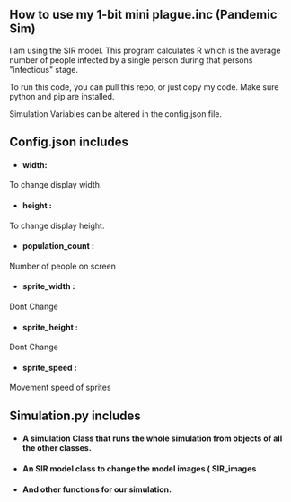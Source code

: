 ## How to use my 1-bit mini plague.inc (Pandemic Sim)

I am using the SIR model. This program calculates R which is the average number of people infected by a single person during that persons "infectious" stage.

To run this code, you can pull this repo, or just copy my code. Make sure python and pip are installed. 

Simulation Variables can be altered in the config.json file.

## Config.json includes
 * #### width:
 
 To change display width.
 
 * #### height : 
 
To change display height.

 * #### population_count :

Number of people on screen

 * #### sprite_width :  

Dont Change

 * #### sprite_height : 

Dont Change

 * #### sprite_speed : 

Movement speed of sprites


## Simulation.py includes
 * #### A simulation Class that runs the whole simulation from objects of all the other classes.
 * #### An SIR model class to change the model images ( SIR_images
 * #### And other functions for our simulation.


